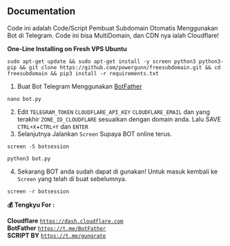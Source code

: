 ## Documentation
Code ini adalah Code/Script Pembuat Subdomain Otomatis Menggunakan Bot di Telegram. Code ini bisa MultiDomain, dan CDN nya ialah Cloudflare!

**One-Line Installing on Fresh VPS Ubuntu**
```shell script
sudo apt-get update && sudo apt-get install -y screen python3 python3-pip && git clone https://github.com/powergunn/freesubdomain.git && cd freesubdomain && pip3 install -r requirements.txt
```
1. Buat Bot Telegram Menggunakan [BotFather](https://t.me/BotFather)
```shell script
nano bot.py
```
2. Edit `TELEGRAM_TOKEN` `CLOUDFLARE_API_KEY` `CLOUDFLARE_EMAIL` dan yang terakhir `ZONE_ID_CLOUDFLARE` sesuaikan dengan domain anda. Lalu SAVE `CTRL+X`+`CTRL+Y` dan `ENTER`
3. Selanjutnya Jalankan `Screen` Supaya BOT online terus.
```shell script
screen -S botsession
```
```shell script
python3 bot.py
```
4. Sekarang BOT anda sudah dapat di gunakan! Untuk masuk kembali ke `Screen` yang telah di buat sebelumnya.
```shell script
screen -r botsession
```
**💰 Tengkyu For :**

<b>Cloudflare</b> <code>https://dash.cloudflare.com</code></br>
<b>BotFather</b> <code>https://t.me/BotFather</code></br>
<b>SCRIPT BY</b> <code>https://t.me/gungrate</code></br>
